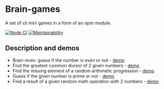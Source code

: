 # Brain-games

A set of cli mini games in a form of an npm module.

[![Node CI](https://github.com/siniiitsa/frontend-project-lvl1/workflows/Node%20CI/badge.svg)](https://github.com/siniiitsa/frontend-project-lvl1/actions)
[![Maintainability](https://api.codeclimate.com/v1/badges/02fd2abd31a0c6e30c85/maintainability)](https://codeclimate.com/github/siniiitsa/frontend-project-lvl1/maintainability)

## Description and demos

- Brain-even: guess if the number is even or not - [demo](https://asciinema.org/a/AlkRtONSLF3OUbsGhmuGF2cLN)
- Find the greatest common divisor of 2 given numbers - [demo](https://asciinema.org/a/5uHODBIok6g0yafvm00aGG64B)
- Find the missing element of a random arithmetic progression - [demo](https://asciinema.org/a/crelLbtjfksUY4OiDOffpSYqW)
- Guess if the given number is prime or not - [demo](https://asciinema.org/a/kyi1aAyin4E4BXiwEiuCzEgEO)
- Find a result of a given random math operation with 2 numbers - [demo](https://asciinema.org/a/33j81PdOnrbfj634rwcCxbIvT)
